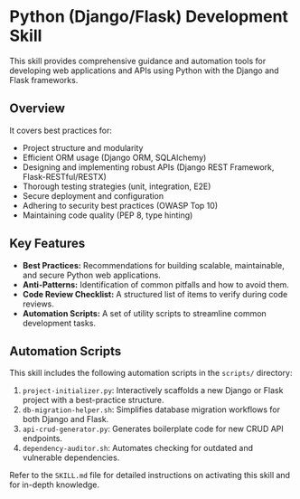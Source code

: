 # Python (Django/Flask) Development Skill

This skill provides comprehensive guidance and automation tools for developing web applications and APIs using Python with the Django and Flask frameworks.

## Overview

It covers best practices for:
- Project structure and modularity
- Efficient ORM usage (Django ORM, SQLAlchemy)
- Designing and implementing robust APIs (Django REST Framework, Flask-RESTful/RESTX)
- Thorough testing strategies (unit, integration, E2E)
- Secure deployment and configuration
- Adhering to security best practices (OWASP Top 10)
- Maintaining code quality (PEP 8, type hinting)

## Key Features

- **Best Practices:** Recommendations for building scalable, maintainable, and secure Python web applications.
- **Anti-Patterns:** Identification of common pitfalls and how to avoid them.
- **Code Review Checklist:** A structured list of items to verify during code reviews.
- **Automation Scripts:** A set of utility scripts to streamline common development tasks.

## Automation Scripts

This skill includes the following automation scripts in the `scripts/` directory:

1.  `project-initializer.py`: Interactively scaffolds a new Django or Flask project with a best-practice structure.
2.  `db-migration-helper.sh`: Simplifies database migration workflows for both Django and Flask.
3.  `api-crud-generator.py`: Generates boilerplate code for new CRUD API endpoints.
4.  `dependency-auditor.sh`: Automates checking for outdated and vulnerable dependencies.

Refer to the `SKILL.md` file for detailed instructions on activating this skill and for in-depth knowledge.
